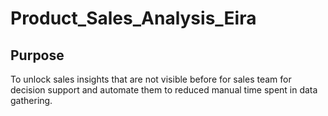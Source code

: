 # Product_Sales_Analysis_Eira

## Purpose
<p> To unlock sales insights that are not visible before for sales team for 
decision support and automate them to reduced manual time spent in 
data gathering.  </p>

